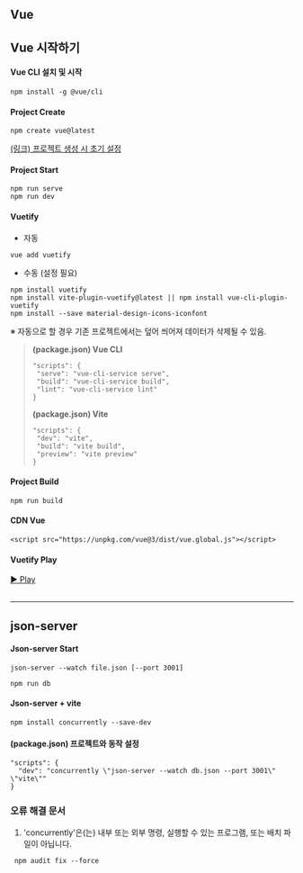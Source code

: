 ## Vue

## Vue 시작하기

#### Vue CLI 설치 및 시작
```
npm install -g @vue/cli
```

#### Project Create
```
npm create vue@latest
```

[(링크) 프로젝트 생성 시 초기 설정](https://deve1oper.tistory.com/20)

#### Project Start
```
npm run serve
npm run dev
```

#### Vuetify
- 자동
```
vue add vuetify
```

- 수동 (설정 필요)
```
npm install vuetify
npm install vite-plugin-vuetify@latest || npm install vue-cli-plugin-vuetify
npm install --save material-design-icons-iconfont
```

※ 자동으로 할 경우 기존 프로젝트에서는 덮어 씌어져 데이터가 삭제될 수 있음.

> **(package.json) Vue CLI**
>```
> "scripts": {
>  "serve": "vue-cli-service serve",
>  "build": "vue-cli-service build",
>  "lint": "vue-cli-service lint"
> }
>```
> **(package.json) Vite**
> ```
> "scripts": {
>  "dev": "vite",
>  "build": "vite build",
>  "preview": "vite preview"
> }
> ```

#### Project Build
```
npm run build
```

#### CDN Vue
```
<script src="https://unpkg.com/vue@3/dist/vue.global.js"></script>
```

#### Vuetify Play

<a href="https://play.vuetifyjs.com/?ref=github">
  ▶︎ Play
</a>
<br><br>



- - - - -

## json-server

#### Json-server Start
```
json-server --watch file.json [--port 3001]
```
```
npm run db
```

#### Json-server + vite
```
npm install concurrently --save-dev
```

#### (package.json) 프로젝트와 동작 설정
```
"scripts": {
  "dev": "concurrently \"json-server --watch db.json --port 3001\" \"vite\""
}
```


### 오류 해결 문서

1.  'concurrently'은(는) 내부 또는 외부 명령, 실행할 수 있는 프로그램, 또는 배치 파일이 아닙니다. <br>
```
 npm audit fix --force
```
